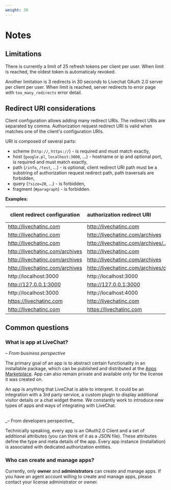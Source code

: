 ```yaml
---
weight: 30
---
```


# Notes

## Limitations

There is currently a limit of 25 refresh tokens per client per user. When limit is reached, the oldest token is automaticaly revoked. 

Another limitation is 3 redirects in 30 seconds to Livechat OAuth 2.0 server per client per user. When limit is reached, server redirects to error page with `too_many_redirects` error detail.

## Redirect URI considerations

Client configuration allows adding many redirect URIs. The redirect URIs are separated by comma. Authorization request redirect URI is valid when matches one of the client's configuration URIs.

URI is composed of several parts:

* scheme (`http://`, `https://`) - is required and must match exactly,
* host (`google.pl`, `localhost:3000`, ...) - hostname or ip and optional port, is required and must match exactly,
* path (`/info`, `/test`, ...) - is optional, client redirect URI path must be a substring of authorization request redirect path, path traversals are forbidden,
* query (`?size=20`, ...) - is forbidden,
* fragment (`#paragraph`) - is forbidden.

**Examples:**

| client redirect configuration      | authorization redirect URI            | is valid|
| ---------------------------------- |:--------------------------------------| --------|
| http://livechatinc.com             | http://livechatinc.com                | yes     |
| http://livechatinc.com             | http://livechatinc.com/archives       | yes     |
| http://livechatinc.com             | http://livechatinc.com/archives/../   | no      |
| http://livechatinc.com/archives    | http://livechatinc.com                | no      |
| http://livechatinc.com/archives    | http://livechatinc.com/archives       | yes     |
| http://livechatinc.com/archives    | http://livechatinc.com/archives/chats | yes     |
| http://localhost:3000              | http://localhost:3000                 | yes     |
| http://127.0.0.1:3000              | http://127.0.0.1:3000                 | yes     |
| http://localhost:3000              | http://localhost:4000                 | no      |
| https://livechatinc.com            | http://livechatinc.com                | no      |
| http://livechatinc.com             | https://livechatinc.com               | no      |


## Common questions

### What is app at LiveChat?

_– From business perspective_

The primary goal of an app is to abstract certain functionality in an installable package, which can be published and distributed at the [Apps Marketplace](https://my.livechatinc.com/settings/apps/). App can also remain private and available only for the license it was created on.

An app is anything that LiveChat is able to interpret. It could be an integration with a 3rd party service, a custom plugin to display additional visitor details or a chat widget theme. We constantly work to introduce new types of apps and ways of integrating with LiveChat.

<br>
_– From developers perspective_

Technically speaking, every app is an OAuth2.0 Client and a set of additional attributes (you can think of it as a JSON file). These attributes define the type and meta details of the app. Every app instance (installation) is associated with dedicated authorization entities.

### Who can create and manage apps?

Currently, only **owner** and **administrators** can create and manage apps. If you have an agent account willing to create and manage apps, please contact your license administrator or owner.